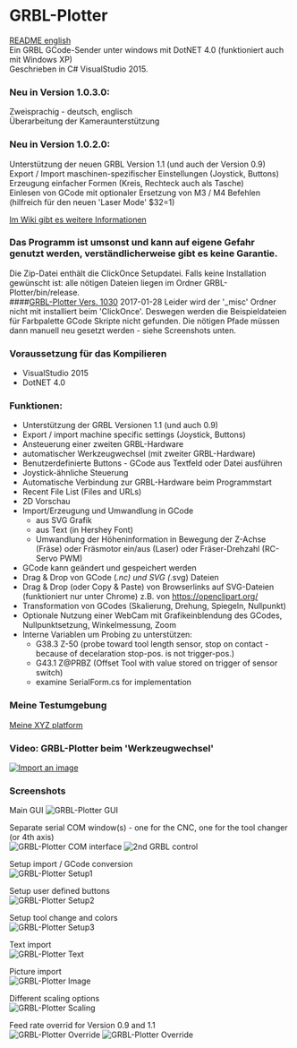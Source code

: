 # GRBL-Plotter
[README english](README.md)  
Ein  GRBL GCode-Sender unter windows mit DotNET 4.0 (funktioniert auch mit Windows XP)  
Geschrieben in C# VisualStudio 2015.

### Neu in Version 1.0.3.0:  
Zweisprachig - deutsch, englisch  
Überarbeitung der Kameraunterstützung
    
### Neu in Version 1.0.2.0:
Unterstützung der neuen GRBL Version 1.1 (und auch der Version 0.9)  
Export / Import maschinen-spezifischer Einstellungen (Joystick, Buttons)  
Erzeugung einfacher Formen (Kreis, Rechteck auch als Tasche)  
Einlesen von GCode mit optionaler Ersetzung von M3 / M4 Befehlen (hilfreich für den neuen 'Laser Mode' $32=1)  

[Im Wiki gibt es weitere Informationen](https://github.com/svenhb/GRBL-Plotter/wiki)  

### Das Programm ist umsonst und kann auf eigene Gefahr genutzt werden, verständlicherweise gibt es keine Garantie.
Die Zip-Datei enthält die ClickOnce Setupdatei. Falls keine Installation gewünscht ist: alle nötigen Dateien liegen im Ordner GRBL-Plotter/bin/release.  
####[GRBL-Plotter Vers. 1030](GRBL-Plotter_1030_Publish.zip)  2017-01-28 
Leider wird der '_misc' Ordner nicht mit installiert beim 'ClickOnce'. Deswegen werden die Beispieldateien für Farbpalette GCode Skripte nicht gefunden. Die nötigen Pfade müssen dann manuell neu gesetzt werden - siehe Screenshots unten.

### Voraussetzung für das Kompilieren
* VisualStudio 2015 
* DotNET 4.0
 
### Funktionen:
* Unterstützung der GRBL Versionen 1.1 (und auch 0.9)  
* Export / import machine specific settings (Joystick, Buttons)  
* Ansteuerung einer zweiten GRBL-Hardware 
* automatischer Werkzeugwechsel (mit zweiter GRBL-Hardware)
* Benutzerdefinierte Buttons - GCode aus Textfeld oder Datei ausführen
* Joystick-ähnliche Steuerung
* Automatische Verbindung zur GRBL-Hardware beim Programmstart
* Recent File List (Files and URLs)
* 2D Vorschau
* Import/Erzeugung und Umwandlung in GCode 
  - aus SVG Grafik
  - aus Text (in Hershey Font)
  - Umwandlung der Höheninformation in Bewegung der Z-Achse (Fräse) oder Fräsmotor ein/aus (Laser) oder Fräser-Drehzahl (RC-Servo PWM) 
* GCode kann geändert und gespeichert werden
* Drag & Drop von GCode (*.nc) und SVG (*.svg) Dateien
* Drag & Drop (oder Copy & Paste) von Browserlinks auf SVG-Dateien (funktioniert nur unter Chrome) z.B. von https://openclipart.org/
* Transformation von GCodes (Skalierung, Drehung, Spiegeln, Nullpunkt)
* Optionale Nutzung einer WebCam mit Grafikeinblendung des GCodes, Nullpunktsetzung, Winkelmessung, Zoom
* Interne Variablen um Probing zu unterstützen:
  - G38.3 Z-50		(probe toward tool length sensor, stop on contact - because of decelaration stop-pos. is not trigger-pos.)
  - G43.1 Z@PRBZ	(Offset Tool with value stored on trigger of sensor switch)
  - examine SerialForm.cs for implementation

### Meine Testumgebung
[Meine XYZ platform](http://svenhb.bplaced.net/?CNC___Plotter)

### Video: GRBL-Plotter beim 'Werkzeugwechsel'
[![Import an image](https://img.youtube.com/vi/x5UTHpgsfII/0.jpg)](https://www.youtube.com/watch?v=x5UTHpgsfII)

### Screenshots
Main GUI
![GRBL-Plotter GUI](doc/GRBLPlotter_GUI.png?raw=true "Main GUI") 

Separate serial COM window(s) - one for the CNC, one for the tool changer (or 4th axis)  
![GRBL-Plotter COM interface](doc/GRBLPlotter_COM2.png?raw=true "Serial connection") ![2nd GRBL control](doc/GRBLPlotter_Control_COM2.png?raw=true "Serial connection") 

Setup import / GCode conversion  
![GRBL-Plotter Setup1](doc/GRBLPlotter_Setup1.png?raw=true "Setup1") 

Setup user defined buttons  
![GRBL-Plotter Setup2](doc/GRBLPlotter_Setup2.png?raw=true "Setup2") 

Setup tool change and colors  
![GRBL-Plotter Setup3](doc/GRBLPlotter_Setup3.png?raw=true "Setup3") 

Text import  
![GRBL-Plotter Text](doc/GRBLPlotter_Text.png?raw=true "Text conversion") 

Picture import  
![GRBL-Plotter Image](doc/GRBLPlotter_Image.png?raw=true "Image import") 

Different scaling options  
![GRBL-Plotter Scaling](doc/GRBLPlotter_scaling.png?raw=true "GCode scaling") 

Feed rate overrid for Version 0.9 and 1.1  
![GRBL-Plotter Override](doc/GRBLPlotter_override.png?raw=true "GCode override") ![GRBL-Plotter Override](doc/GRBLPlotter_override2.png?raw=true "GCode override")

